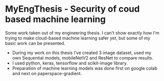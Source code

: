 # MyEngThesis - Security of coud based machine learning

Some work taken out of my engineering thesis. I can't show exactly how I'm trying to make cloud-based machine learning safer yet, but some of my basic work can be presented. 
  - During my work on this thesis I've created 3 image dataset, used my own Sequential models, mobileNetV2 and ResNet to compare results.
  - I used python, keras, tensorflow and scikit-image library.
  - Preparation of machine learning models was done first on google colab and next on paperspace-gradient.
